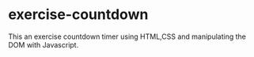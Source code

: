 # exercise-countdown

This an exercise countdown timer using HTML,CSS and manipulating the DOM with Javascript.
